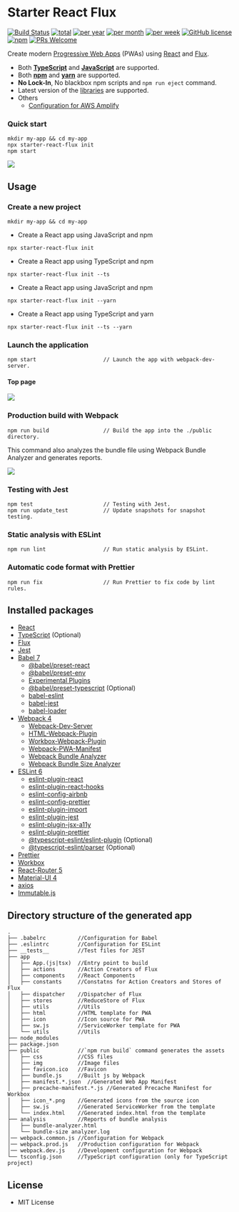 # Starter React Flux

[![Build Status](https://travis-ci.org/SokichiFujita/starter-react-flux.svg?branch=master)](https://travis-ci.org/SokichiFujita/starter-react-flux)
[![total](https://img.shields.io/npm/dt/starter-react-flux.svg)](https://www.npmjs.com/package/starter-react-flux)
[![per year](https://img.shields.io/npm/dy/starter-react-flux.svg)](https://www.npmjs.com/package/starter-react-flux)
[![per month](https://img.shields.io/npm/dm/starter-react-flux.svg)](https://www.npmjs.com/package/starter-react-flux)
[![per week](https://img.shields.io/npm/dw/starter-react-flux.svg)](https://www.npmjs.com/package/starter-react-flux)
[![GitHub license](https://img.shields.io/badge/license-MIT-blue.svg)](https://github.com/SokichiFujita/starter-react-flux/blob/master/LICENSE)
[![npm](https://img.shields.io/npm/v/starter-react-flux.svg)](https://www.npmjs.com/package/starter-react-flux)
[![PRs Welcome](https://img.shields.io/badge/PRs-welcome-brightgreen.svg)](https://github.com/SokichiFujita/starter-react-flux/blob/master/README.md)

Create modern [Progressive Web Apps](https://developers.google.com/web/progressive-web-apps/) (PWAs) using [React](https://reactjs.org/) and [Flux](https://facebook.github.io/flux/).

- Both **[TypeScript](https://www.typescriptlang.org)** and **[JavaScript](https://developer.mozilla.org/docs/Web/JavaScript)** are supported.
- Both **[npm](https://www.npmjs.com)** and **[yarn](https://yarnpkg.com)** are supported.
- **No Lock-In**, No blackbox npm scripts and `npm run eject` command.
- Latest version of the [libraries](https://github.com/SokichiFujita/starter-react-flux#installed-packages) are supported.
- Others
  - [Configuration for AWS Amplify](https://github.com/SokichiFujita/starter-react-flux/wiki/AWS-Amplify)

### Quick start

```
mkdir my-app && cd my-app
npx starter-react-flux init
npm start
```

![](./images/app1.png)

## Usage

### Create a new project

```
mkdir my-app && cd my-app
```

- Create a React app using JavaScript and npm

```
npx starter-react-flux init 
```

- Create a React app using TypeScript and npm

```
npx starter-react-flux init --ts
```

- Create a React app using JavaScript and npm

```
npx starter-react-flux init --yarn
```

- Create a React app using TypeScript and yarn

```
npx starter-react-flux init --ts --yarn
```

### Launch the application

```
npm start                     // Launch the app with webpack-dev-server.
```

#### Top page

![](./images/app1.png)

### Production build with Webpack

```
npm run build                 // Build the app into the ./public directory.
```

This command also analyzes the bundle file using Webpack Bundle Analyzer and generates reports.

![](./images/webpack-bundle-analyzer.png)

### Testing with Jest

```
npm test                      // Testing with Jest.
npm run update_test           // Update snapshots for snapshot testing.
```

### Static analysis with ESLint

```
npm run lint                  // Run static analysis by ESLint.
```

### Automatic code format with Prettier

```
npm run fix                   // Run Prettier to fix code by lint rules.
```

## Installed packages

* [React](http://facebook.github.io/react/)
* [TypeScript](https://www.typescriptlang.org) (Optional)
* [Flux](https://facebook.github.io/flux/)
* [Jest](https://facebook.github.io/jest/)
* [Babel 7](https://babeljs.io)
  * [@babel/preset-react](http://babeljs.io/docs/plugins/preset-react/)
  * [@babel/preset-env](https://babeljs.io/docs/plugins/preset-env/)
  * [Experimental Plugins](https://babeljs.io/docs/en/plugins#experimental)
  * [@babel/preset-typescript](https://babeljs.io/docs/en/babel-preset-typescript/) (Optional) 
  * [babel-eslint](https://github.com/babel/babel-eslint)
  * [babel-jest](https://jestjs.io)
  * [babel-loader](https://github.com/babel/babel-loader)
* [Webpack 4](https://webpack.js.org)
  * [Webpack-Dev-Server](https://webpack.github.io/docs/webpack-dev-server.html)
  * [HTML-Webpack-Plugin](https://github.com/jantimon/html-webpack-plugin)
  * [Workbox-Webpack-Plugin](https://developers.google.com/web/tools/workbox/modules/workbox-webpack-plugin)
  * [Webpack-PWA-Manifest](https://github.com/arthurbergmz/webpack-pwa-manifest)
  * [Webpack Bundle Analyzer](https://github.com/webpack-contrib/webpack-bundle-analyzer)
  * [Webpack Bundle Size Analyzer](https://github.com/robertknight/webpack-bundle-size-analyzer)
* [ESLint 6](http://eslint.org)
  * [eslint-plugin-react](https://github.com/yannickcr/eslint-plugin-react)
  * [eslint-plugin-react-hooks](https://www.npmjs.com/package/eslint-plugin-react-hooks)
  * [eslint-config-airbnb](https://github.com/airbnb/javascript/tree/master/packages/eslint-config-airbnb)
  * [eslint-config-prettier](https://github.com/prettier/eslint-config-prettier)
  * [eslint-plugin-import](https://github.com/benmosher/eslint-plugin-import)
  * [eslint-plugin-jest](https://github.com/jest-community/eslint-plugin-jest)
  * [eslint-plugin-jsx-a11y](https://github.com/evcohen/eslint-plugin-jsx-a11y)
  * [eslint-plugin-prettier](https://github.com/prettier/eslint-plugin-prettier)
  * [@typescript-eslint/eslint-plugin](https://github.com/typescript-eslint/typescript-eslint) (Optional)
  * [@typescript-eslint/parser](https://github.com/typescript-eslint/typescript-eslint) (Optional)
* [Prettier](https://prettier.io)
* [Workbox](https://developers.google.com/web/tools/workbox/)
* [React-Router 5](https://reacttraining.com/react-router/)
* [Material-UI 4](http://www.material-ui.com)
* [axios](https://github.com/mzabriskie/axios)
* [Immutable.js](https://facebook.github.io/immutable-js/)


## Directory structure of the generated app

```
.
├── .babelrc          //Configuration for Babel
├── .eslintrc         //Configuration for ESLint
├── __tests__         //Test files for JEST
├── app
│   ├── App.(js|tsx)  //Entry point to build
│   ├── actions       //Action Creators of Flux
│   ├── components    //React Components
│   ├── constants     //Constatns for Action Creators and Stores of Flux
│   ├── dispatcher    //Dispatcher of Flux
│   ├── stores        //ReduceStore of Flux
│   ├── utils         //Utils
│   ├── html          //HTML template for PWA
│   ├── icon          //Icon source for PWA
│   ├── sw.js         //ServiceWorker template for PWA
│   └── utils         //Utils
├── node_modules
├── package.json
├── public            //`npm run build` command generates the assets
│   ├── css           //CSS files
│   ├── img           //Image files
│   ├── favicon.ico   //Favicon
│   ├── bundle.js     //Built js by Webpack
│   ├── manifest.*.json  //Generated Web App Manifest
│   ├── precache-manifest.*.js //Generated Precache Manifest for Workbox
│   ├── icon_*.png    //Generated icons from the source icon
│   ├── sw.js         //Generated ServiceWorker from the template
│   └── index.html    //Generated index.html from the template
├── analysis          //Reports of bundle analysis
│   ├── bundle-analyzer.html
│   └── bundle-size analyzer.log
│── webpack.common.js //Configuration for Webpack
│── webpack.prod.js   //Production configuration for Webpack
│── webpack.dev.js    //Development configuration for Webpack
└── tsconfig.json     //TypeScript configuration (only for TypeScript project)
```


## License

* MIT License
